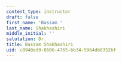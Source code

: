 ```yaml
---
content_type: instructor
draft: false
first_name: 'Bassam '
last_name: Shakhashiri
middle_initial: ''
salutation: Dr.
title: Bassam Shakhashiri
uid: c8948ed9-8606-4765-bb34-5964db8352bf
---
```

